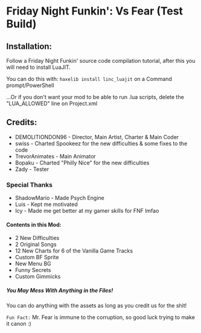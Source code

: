 # Friday Night Funkin': Vs Fear (Test Build)

## Installation:
Follow a Friday Night Funkin' source code compilation tutorial, after this you will need to install LuaJIT.

You can do this with: `haxelib install linc_luajit` on a Command prompt/PowerShell

...Or if you don't want your mod to be able to run .lua scripts, delete the "LUA_ALLOWED" line on Project.xml

## Credits:
* DEMOLITIONDON96 - Director, Main Artist, Charter & Main Coder
* swiss - Charted Spookeez for the new difficulties & some fixes to the code
* TrevorAnimates - Main Animator
* Bopaku - Charted "Philly Nice" for the new difficulties
* Zady - Tester

### Special Thanks
* ShadowMario - Made Psych Engine
* Luis - Kept me motivated
* Icy - Made me get better at my gamer skills for FNF lmfao

#### Contents in this Mod:
* 2 New Difficulties
* 2 Original Songs
* 12 New Charts for 6 of the Vanilla Game Tracks
* Custom BF Sprite
* New Menu BG
* Funny Secrets
* Custom Gimmicks

##### You May Mess With Anything in the Files!
You can do anything with the assets as long as you credit us for the shit!

`Fun Fact:` Mr. Fear is immune to the corruption, so good luck trying to make it canon :)
